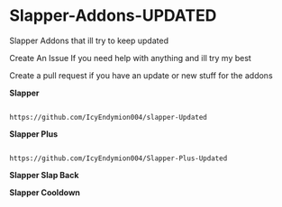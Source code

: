 # Slapper-Addons-UPDATED
Slapper Addons that ill try to keep updated

Create An Issue If you need help with anything and ill try my best

Create a pull request if you have an update or new stuff for the addons

**Slapper**
```

https://github.com/IcyEndymion004/slapper-Updated

```

**Slapper Plus**
```

https://github.com/IcyEndymion004/Slapper-Plus-Updated

```

**Slapper Slap Back**



**Slapper Cooldown**


